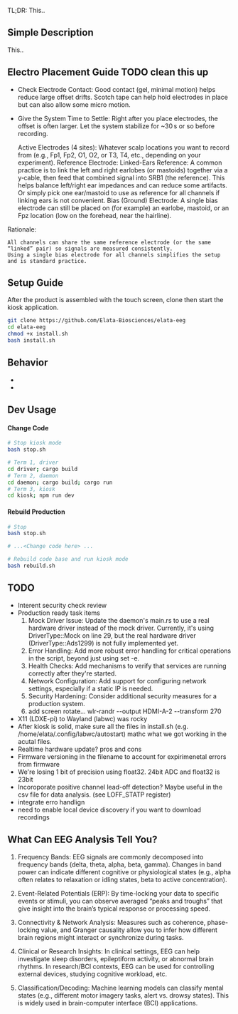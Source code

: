 TL;DR: This..

## Simple Description
This..

## Electro Placement Guide TODO clean this up
- Check Electrode Contact: Good contact (gel, minimal motion) helps reduce large offset drifts. Scotch tape can help hold electrodes in place but can also allow some micro motion.
- Give the System Time to Settle: Right after you place electrodes, the offset is often larger. Let the system stabilize for ~30 s or so before recording.

  Active Electrodes (4 sites): Whatever scalp locations you want to record from (e.g., Fp1, Fp2, O1, O2, or T3, T4, etc., depending on your experiment).
    Reference Electrode:
        Linked-Ears Reference: A common practice is to link the left and right earlobes (or mastoids) together via a y‐cable, then feed that combined signal into SRB1 (the reference). This helps balance left/right ear impedances and can reduce some artifacts.
        Or simply pick one ear/mastoid to use as reference for all channels if linking ears is not convenient.
    Bias (Ground) Electrode: A single bias electrode can still be placed on (for example) an earlobe, mastoid, or an Fpz location (low on the forehead, near the hairline).

Rationale:

    All channels can share the same reference electrode (or the same “linked” pair) so signals are measured consistently.
    Using a single bias electrode for all channels simplifies the setup and is standard practice.

## Setup Guide
After the product is assembled with the touch screen, clone then start the kiosk application.
```bash
git clone https://github.com/Elata-Biosciences/elata-eeg
cd elata-eeg
chmod +x install.sh
bash install.sh
```

## Behavior
- 
- 

## Dev Usage
#### Change Code
```bash
# Stop kiosk mode
bash stop.sh

# Term 1, driver
cd driver; cargo build
# Term 2, daemon
cd daemon; cargo build; cargo run
# Term 3, kiosk
cd kiosk; npm run dev
```

#### Rebuild Production
```bash
# Stop
bash stop.sh

# ...<Change code here> ...

# Rebuild code base and run kiosk mode
bash rebuild.sh
```

## TODO
- Interent security check review
- Production ready task items
  1) Mock Driver Issue: Update the daemon's main.rs to use a real hardware driver instead of the mock driver. Currently, it's using DriverType::Mock on line 29, but the real hardware driver (DriverType::Ads1299) is not fully implemented yet.
  2) Error Handling: Add more robust error handling for critical operations in the script, beyond just using set -e.
  3) Health Checks: Add mechanisms to verify that services are running correctly after they're started.
  4) Network Configuration: Add support for configuring network settings, especially if a static IP is needed.
  5) Security Hardening: Consider additional security measures for a production system.
  6) add screen rotate... wlr-randr --output HDMI-A-2 --transform 270
- X11 (LDXE-pi) to Wayland (labwc) was rocky
- After kiosk is solid, make sure all the files in install.sh (e.g. /home/elata/.config/labwc/autostart) mathc what we got working in the acutal files. 
- Realtime hardware update? pros and cons
- Firmware versioning in the filename to account for expirimenetal errors from firmware
- We're losing 1 bit of precision using float32. 24bit ADC and float32 is 23bit
- Incoroporate positive channel lead-off detection? Maybe useful in the csv file for data analysis. (see LOFF_STATP register)
- integrate erro handlign
- need to enable local device discovery if you want to download recordings


## What Can EEG Analysis Tell You?
1) Frequency Bands: EEG signals are commonly decomposed into frequency bands (delta, theta, alpha, beta, gamma). Changes in band power can indicate different cognitive or physiological states (e.g., alpha often relates to relaxation or idling states, beta to active concentration).

2) Event-Related Potentials (ERP): By time-locking your data to specific events or stimuli, you can observe averaged “peaks and troughs” that give insight into the brain’s typical response or processing speed.

3) Connectivity & Network Analysis: Measures such as coherence, phase-locking value, and Granger causality allow you to infer how different brain regions might interact or synchronize during tasks.

4) Clinical or Research Insights: In clinical settings, EEG can help investigate sleep disorders, epileptiform activity, or abnormal brain rhythms. In research/BCI contexts, EEG can be used for controlling external devices, studying cognitive workload, etc.

5) Classification/Decoding: Machine learning models can classify mental states (e.g., different motor imagery tasks, alert vs. drowsy states). This is widely used in brain-computer interface (BCI) applications.